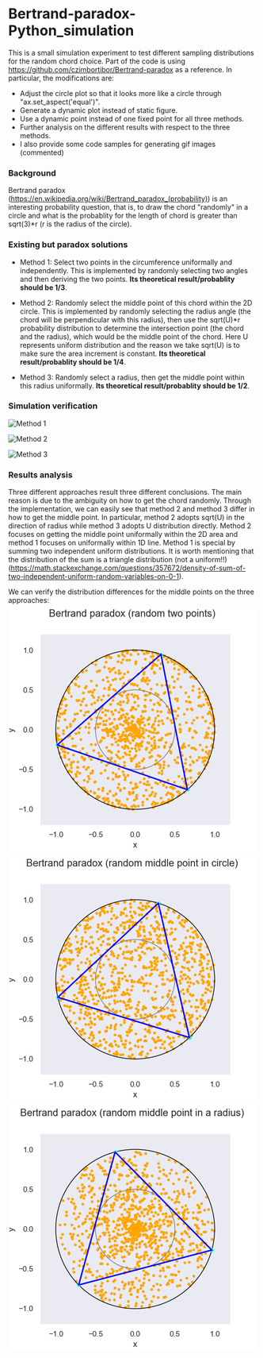 # Bertrand-paradox-Python_simulation
This is a small simulation experiment to test different sampling distributions for the random chord choice. Part of the code is using https://github.com/czimbortibor/Bertrand-paradox as a reference. In particular, the modifications are:

- Adjust the circle plot so that it looks more like a circle through "ax.set_aspect('equal')".
- Generate a dynamic plot instead of static figure.
- Use a dynamic point instead of one fixed point for all three methods.
- Further analysis on the different results with respect to the three methods.
- I also provide some code samples for generating gif images (commented)

### Background
Bertrand paradox (https://en.wikipedia.org/wiki/Bertrand_paradox_(probability)) is an interesting probability question, that is, to draw the chord "randomly" in a circle and what is the probablity for the length of chord is greater than sqrt(3)*r (r is the radius of the circle). 

### Existing but paradox solutions

- Method 1: Select two points in the circumference uniformally and independently. This is implemented by randomly selecting two angles and then deriving the two points. **Its theoretical result/probablity should be 1/3**.

- Method 2: Randomly select the middle point of this chord within the 2D circle. This is implemented by randomly selecting the radius angle (the chord will be perpendicular with this radius), then use the sqrt(U)*r probability distribution to determine the intersection point (the chord and the radius), which would be the middle point of the chord. Here U represents uniform distribution and the reason we take sqrt(U) is to make sure the area increment is constant. **Its theoretical result/probablity should be 1/4**.

- Method 3: Randomly select a radius, then get the middle point within this radius uniformally. **Its theoretical result/probablity should be 1/2**. 

### Simulation verification

![Method 1](https://github.com/Fengtao22/Bertrand-paradox-Python_simulation/blob/main/Method1.gif)

![Method 2](https://github.com/Fengtao22/Bertrand-paradox-Python_simulation/blob/main/Method2.gif)

![Method 3](https://github.com/Fengtao22/Bertrand-paradox-Python_simulation/blob/main/Method3.gif)


### Results analysis
Three different approaches result three different conclusions. The main reason is due to the ambiguity on how to get the chord randomly. Through the implementation, we can easily see that method 2 and method 3 differ in how to get the middle point. In particular, method 2 adopts sqrt(U) in the direction of radius while method 3 adopts U distribution directly. Method 2 focuses on getting the middle point uniformally within the 2D area and method 1 focuses on uniformally within 1D line. Method 1 is special by summing two independent uniform distributions. It is worth mentioning that the distribution of the sum is a triangle distribution (not a uniform!!) (https://math.stackexchange.com/questions/357672/density-of-sum-of-two-independent-uniform-random-variables-on-0-1).  

We can verify the distribution differences for the middle points on the three approaches:
![](https://github.com/Fengtao22/Bertrand-paradox-Python_simulation/blob/main/Method1_middle_points.png)
![](https://github.com/Fengtao22/Bertrand-paradox-Python_simulation/blob/main/Method2_middle_points.png)
![](https://github.com/Fengtao22/Bertrand-paradox-Python_simulation/blob/main/Method3_middle_points.png)
